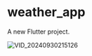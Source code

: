 # weather_app

A new Flutter project.

![VID_20240930215126](https://github.com/user-attachments/assets/4607d724-cf95-4156-888d-c8f96447c677)

